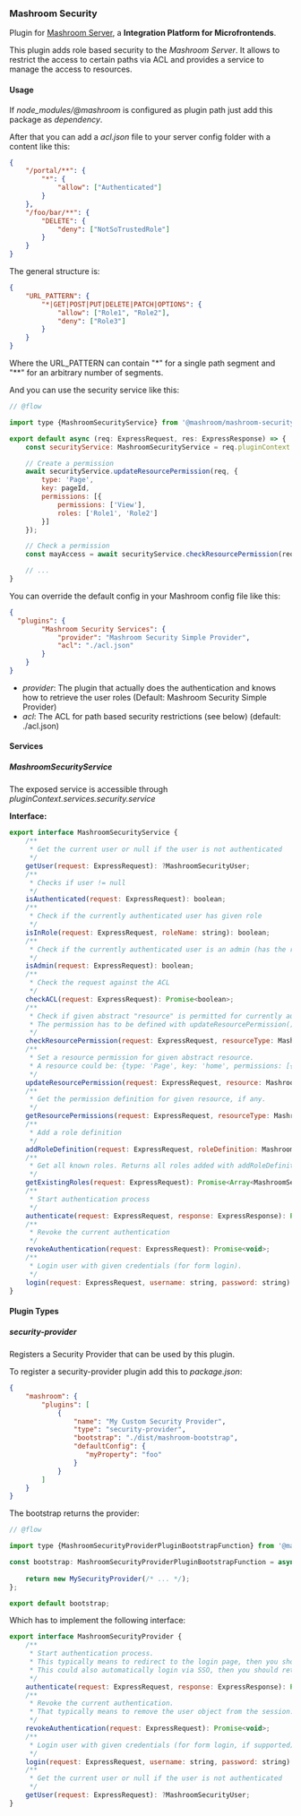 
### Mashroom Security

Plugin for [Mashroom Server](https://www.mashroom-server.com), a **Integration Platform for Microfrontends**. 

This plugin adds role based security to the _Mashroom Server_. It allows to restrict the access to certain paths
via ACL and provides a service to manage the access to resources.

#### Usage

If *node_modules/@mashroom* is configured as plugin path just add this package as _dependency_.

After that you can add a _acl.json_ file to your server config folder with a content like this:

```json
{
    "/portal/**": {
        "*": {
            "allow": ["Authenticated"]
        }
    },
    "/foo/bar/**": {
        "DELETE": {
            "deny": ["NotSoTrustedRole"]
        }
    }
}
```

The general structure is:

```json
{
    "URL_PATTERN": {
        "*|GET|POST|PUT|DELETE|PATCH|OPTIONS": {
            "allow": ["Role1", "Role2"],
            "deny": ["Role3"]
        }
    }
}
```

Where the URL_PATTERN can contain "\*" for a single path segment and "\*\*" for an arbitrary number of segments. 

And you can use the security service like this:

```js
// @flow

import type {MashroomSecurityService} from '@mashroom/mashroom-security/type-definitions';

export default async (req: ExpressRequest, res: ExpressResponse) => {
    const securityService: MashroomSecurityService = req.pluginContext.services.security.service;

    // Create a permission
    await securityService.updateResourcePermission(req, {
        type: 'Page',
        key: pageId,
        permissions: [{
            permissions: ['View'],
            roles: ['Role1', 'Role2']
        }]
    });

    // Check a permission
    const mayAccess = await securityService.checkResourcePermission(req, 'Page', pageId, 'View');

    // ...
}
```

You can override the default config in your Mashroom config file like this:

```json
{
  "plugins": {
        "Mashroom Security Services": {
            "provider": "Mashroom Security Simple Provider",
            "acl": "./acl.json"
        }
    }
}
```

 * _provider_: The plugin that actually does the authentication and knows how to retrieve the user roles (Default: Mashroom Security Simple Provider)
 * _acl_: The ACL for path based security restrictions (see below) (default: ./acl.json)
 
#### Services

##### MashroomSecurityService

The exposed service is accessible through _pluginContext.services.security.service_

**Interface:**

```js
export interface MashroomSecurityService {
    /**
     * Get the current user or null if the user is not authenticated
     */
    getUser(request: ExpressRequest): ?MashroomSecurityUser;
    /**
     * Checks if user != null
     */
    isAuthenticated(request: ExpressRequest): boolean;
    /**
     * Check if the currently authenticated user has given role
     */
    isInRole(request: ExpressRequest, roleName: string): boolean;
    /**
     * Check if the currently authenticated user is an admin (has the role Administrator)
     */
    isAdmin(request: ExpressRequest): boolean;
    /**
     * Check the request against the ACL
     */
    checkACL(request: ExpressRequest): Promise<boolean>;
    /**
     * Check if given abstract "resource" is permitted for currently authenticated user.
     * The permission has to be defined with updateResourcePermission() first, otherwise the allowIfNoResourceDefinitionFound flag defines the outcome.
     */
    checkResourcePermission(request: ExpressRequest, resourceType: MashroomSecurityResourceType, resourceKey: string, permission: MashroomSecurityPermission, allowIfNoResourceDefinitionFound?: boolean): Promise<boolean>;
    /**
     * Set a resource permission for given abstract resource.
     * A resource could be: {type: 'Page', key: 'home', permissions: [{ roles: ['User'], permissions: ['VIEW'] }]}
     */
    updateResourcePermission(request: ExpressRequest, resource: MashroomSecurityProtectedResource): Promise<void>;
    /**
     * Get the permission definition for given resource, if any.
     */
    getResourcePermissions(request: ExpressRequest, resourceType: MashroomSecurityResourceType, resourceKey: string): Promise<?MashroomSecurityProtectedResource>;
    /**
     * Add a role definition
     */
    addRoleDefinition(request: ExpressRequest, roleDefinition: MashroomSecurityRoleDefinition): Promise<void>;
    /**
     * Get all known roles. Returns all roles added with addRoleDefinition() or implicitly added bei updateResourcePermission().
     */
    getExistingRoles(request: ExpressRequest): Promise<Array<MashroomSecurityRoleDefinition>>;
    /**
     * Start authentication process
     */
    authenticate(request: ExpressRequest, response: ExpressResponse): Promise<MashroomSecurityAuthenticationResult>;
    /**
     * Revoke the current authentication
     */
    revokeAuthentication(request: ExpressRequest): Promise<void>;
    /**
     * Login user with given credentials (for form login).
     */
    login(request: ExpressRequest, username: string, password: string): Promise<MashroomSecurityLoginResult>;
}
```

#### Plugin Types

##### security-provider

Registers a Security Provider that can be used by this plugin.

To register a security-provider plugin add this to _package.json_:

```json
{
    "mashroom": {     
        "plugins": [
            {
                "name": "My Custom Security Provider",
                "type": "security-provider",
                "bootstrap": "./dist/mashroom-bootstrap",
                "defaultConfig": {
                   "myProperty": "foo"
                }
            }
        ]
    }
}
```

The bootstrap returns the provider:

```js
// @flow

import type {MashroomSecurityProviderPluginBootstrapFunction} from '@mashroom/mashroom-security/type-definitions';

const bootstrap: MashroomSecurityProviderPluginBootstrapFunction = async (pluginName, pluginConfig, pluginContextHolder) => {
  
    return new MySecurityProvider(/* ... */);
};

export default bootstrap;
```

Which has to implement the following interface:

```js
export interface MashroomSecurityProvider {
    /**
     * Start authentication process.
     * This typically means to redirect to the login page, then you should return status: 'deferred'.
     * This could also automatically login via SSO, then you should return status: 'authenticated'.
     */
    authenticate(request: ExpressRequest, response: ExpressResponse): Promise<MashroomSecurityAuthenticationResult>;
    /**
     * Revoke the current authentication.
     * That typically means to remove the user object from the session.
     */
    revokeAuthentication(request: ExpressRequest): Promise<void>;
    /**
     * Login user with given credentials (for form login, if supported)
     */
    login(request: ExpressRequest, username: string, password: string): Promise<MashroomSecurityLoginResult>;
    /**
     * Get the current user or null if the user is not authenticated
     */
    getUser(request: ExpressRequest): ?MashroomSecurityUser;
}
```

